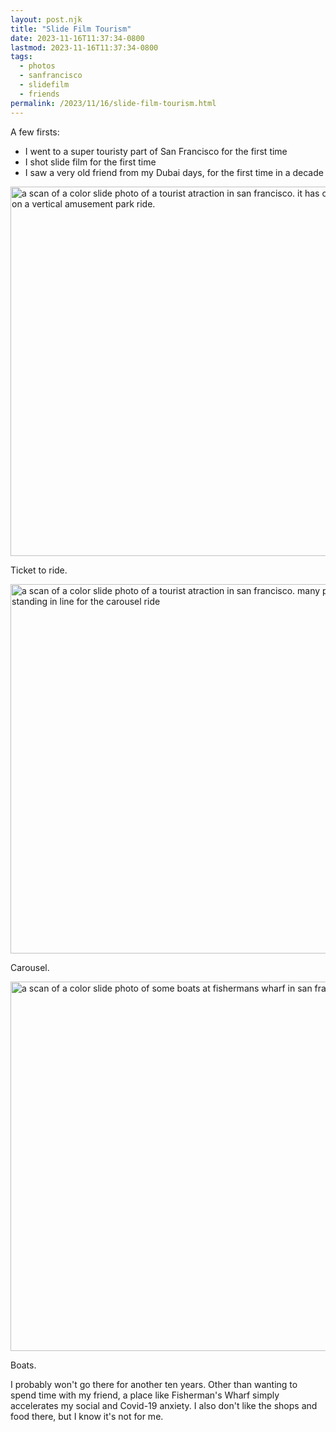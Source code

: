 ```yaml
---
layout: post.njk
title: "Slide Film Tourism"
date: 2023-11-16T11:37:34-0800
lastmod: 2023-11-16T11:37:34-0800
tags:
  - photos
  - sanfrancisco
  - slidefilm
  - friends
permalink: /2023/11/16/slide-film-tourism.html
---
```

A few firsts: 

* I went to a super touristy part of San Francisco for the first time
* I shot slide film for the first time
* I saw a very old friend from my Dubai days, for the first time in a decade
   
<img src="/photos/uploads/000375300010-positive.jpg" width="600" height="591" alt="a scan of a color slide photo of a tourist atraction in san francisco. it has children sitting on a vertical amusement park ride.">

Ticket to ride.

<img src="/photos/uploads/000375300005-positive.jpg" width="600" height="591" alt="a scan of a color slide photo of a tourist atraction in san francisco. many people are standing in line for the carousel ride">

Carousel.

<img src="/photos/uploads/000375300002-positive.jpg" width="600" height="591" alt="a scan of a color slide photo of some boats at fishermans wharf in san francisco">

Boats.

I probably won't go there for another ten years. Other than wanting to spend time with my friend, a place like Fisherman's Wharf simply accelerates my social and Covid-19 anxiety. I also don't like the shops and food there, but I know it's not for me.
